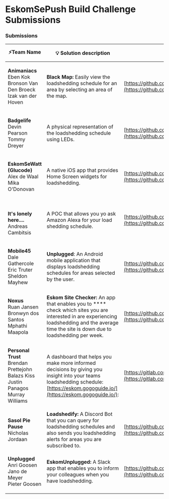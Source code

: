 # EskomSePush Build Challenge Submissions

### Submissions

| ⚡Team Name                                                                                                                        | 💡 Solution description                                                                                                                                                                           | 📄 Documentation                                                                                                   | 🎬 Video                                                                                                                                                         |
| --------------------------------------------------------------------------------------------------------------------------------- | ------------------------------------------------------------------------------------------------------------------------------------------------------------------------------------------------- | ------------------------------------------------------------------------------------------------------------------ | ---------------------------------------------------------------------------------------------------------------------------------------------------------------- |
| <p><strong>Animaniacs</strong><br>Eben Kok<br>Bronson Van Den Broeck<br>Izak van der Hoven</p>                                    | **Black Map:** Easily view the loadshedding schedule for an area by selecting an area of the map.                                                                                                 | [https://github.com/ebenkok/animaniacs-sePush](https://github.com/ebenkok/animaniacs-sePush)                       | [Demo video](https://github.com/ebenkok/animaniacs-sePush/blob/main/Blackmap%20Demo\_small.mov)                                                                  |
| <p><strong>Badgelife</strong><br>Devin Pearson<br>Tommy Dreyer</p>                                                                | A physical  representation of the loadshedding schedule using LEDs.                                                                                                                               | [https://github.com/devinpearson/eskomsepush\_badge\_api](https://github.com/devinpearson/eskomsepush\_badge\_api) | /                                                                                                                                                                |
| <p><strong>EskomSeWatt (Glucode)</strong><br><strong></strong>Alex de Waal<br>Mika O'Donovan</p>                                  | A native iOS app that provides Home Screen  widgets for loadshedding.                                                                                                                             | [https://github.com/alex-de-waal/EskomSeWatt](https://github.com/alex-de-waal/EskomSeWatt)                         | [Demo video](https://github.com/alex-de-waal/EskomSeWatt#video-demo)                                                                                             |
| <p><br><strong>It's lonely here....</strong><br><strong></strong>Andreas Cambitsis</p>                                            | A POC that allows you yo ask Amazon Alexa for your load shedding schedule.                                                                                                                        | [https://github.com/acambitsis/alexa\_loadshedding](https://github.com/acambitsis/alexa\_loadshedding)             | /                                                                                                                                                                |
| <p><strong>Mobile45</strong><br><strong></strong>Dale Gathercole<br>Eric Truter<br>Sheldon Mayhew</p>                             | **Unplugged**: An Android mobile application that displays loadshedding schedules for areas selected by the user.                                                                                 | [https://github.com/DJG-P45/Unplugged](https://github.com/DJG-P45/Unplugged)                                       | [Demo video](https://github.com/DJG-P45/Unplugged/blob/main/mobile45\_unplugged\_demo.mp4)                                                                       |
| <p><strong>Noxus</strong><br><strong></strong>Ruan Jansen<br>Bronwyn dos Santos<br>Mphathi Maapola</p>                            | **Eskom Site Checker:** An app that enables you to **** check which sites you are interested in are experiencing loadshedding and the average time the site is down due to loadshedding per week. | [https://github.com/RuanJansen/EskomChallenge](https://github.com/RuanJansen/EskomChallenge)                       | [Demo video](https://github.com/RuanJansen/EskomChallenge/blob/main/Simulator%20Screen%20Recording%20-%20iPhone%2014%20Pro%20-%202022-10-17%20at%2021.14.33.gif) |
| <p><strong>Personal Trust</strong><br><strong></strong>Brendan Prettejohn<br>Balazs Kiss<br>Justin Panagos<br>Murray Williams</p> | A dashboard that helps you make more informed decisions by giving you insight into your teams loadshedding schedule: [https://eskom.gogoguide.io/](https://eskom.gogoguide.io/):                  | [https://gitlab.com/pt-play-ground/eskomsepush](https://gitlab.com/pt-play-ground/eskomsepush)                     | [Demo video](https://www.youtube.com/watch?v=m1caxaPq7TY)                                                                                                        |
| <p><strong>Sasol Pie Pause</strong><br><strong></strong>Nicholas Jordaan</p>                                                      | **Loadshedify:**  A Discord Bot that you can query for loadshedding schedules and also sends you loadshedding alerts for areas you are subscribed to.                                             | [https://github.com/remiX-/loadshedify](https://github.com/remiX-/loadshedify)                                     | [Demo video](https://www.youtube.com/watch?v=n4beo8zmx84)                                                                                                        |
| <p><strong>Unplugged</strong><br><strong></strong>Anri Goosen<br>Jano de Meyer<br>Pieter Goosen</p>                               | **EskomUnplugged:** A Slack app that enables you to inform your colleagues when you have loadshedding.                                                                                            | [https://github.com/GoosenA/eskomunplugged](https://github.com/GoosenA/eskomunplugged)                             | [Demo video](https://www.youtube.com/watch?v=TyXMMHY-RP0)                                                                                                        |
